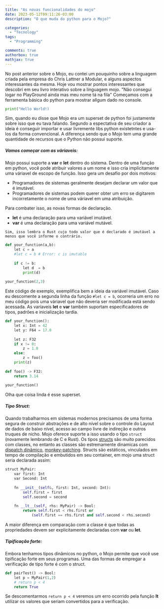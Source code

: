 ```yaml
---
title: "As novas funcionalidades do mojo"
date: 2023-05-12T09:11:26-03:00
description: "O que muda do python para o Mojo?"

categories:
  - "Tecnology"
tags:
  - "Programming"

comments: true
authorbox: true
mathjax: true
---
```


No post anterior sobre o Mojo, eu contei um pouquinho sobre a linguagem criada pela empresa do Chris Lattner a Modular, e alguns aspectos interessantes da mesma. 
Hoje vou mostrar pontos interessantes que descobri em seu livro interativo sobre a linguagem mojo. "Não consegui logar no PlayGround ainda mas meu nome tá na fila"
Começamos com a ferramenta básica do python para mostrar allgum dado no console.

```python
print("Hello World!)
```

Sim, quando eu disse que Mojo era um superset de python foi justamente sobre isso que eu tava falando. Segundo a espectativa de seu criador a ideia é conseguir importar e usar livremente libs python existetntes e usa-los da forma convencional.
A diferença sendo que o Mojo tem uma grande quantidade de recursos que o Python não possui suporte.

##### Vamos começar com as váriaveis:

Mojo possui suporte a **var** e **let** dentro do sistema.
Dentro de uma função em python, você pode atribuir valores a um nome e isso cria implicitamente uma váriavel de escopo de função.
Isso gera um desafio por dois motivos:

- Programadores de sistemas geralmente desejam declarar um valor que é imutável.
- Programadores de sistemas podem querer obter um erro se digitarem incorretamente o nome de uma váriavel em uma atribuição.

Para combater isso, as novas formas de declaração.

- **let** é uma declaração para uma variável imutável.
- **var** é uma declaração para uma variável mutável.

`Sim, isso lembra o Rust cujo todo valor que é declarado é imutável a menos que você informe o contrário.`

```python
def your_function(a,b):
	let c = a 
	#let c = b # Error: c is imutable
	
	if c != b:
		let d  = b
		print(d)
		
your_function(2,3)
```

Este código de exemplo, exemplifica bem a ideia da variável imutável. Caso eu descomente a segunda linha da função `#let c = b`, ocorreria um erro no meu código pois uma váriavel que não deveria ser modificada está sendo acessada.
As varíaveis **let** e **var** também suportam especificadores de tipos, padrões e inicialização tardia.

```python
def your_function():
	let x: Int = 42
	let y: F64 = 17.0
	
	let z: F32
	if x != 0:
		z = 1.0
	else:
		z = foo()
	print(z)
	
def foo() -> F32:
	return 3.14
	
your_function()
```

Olha que coisa linda é  esse superset.

##### Tipo Struct:

Quando trabalharmos em sistemas modernos precisamos de uma forma segura de construir abstrações e de alto nível sobre o controle do Layout de dados de baixo nível, acesso ao campo livre de indireção e outros truques de nicho. Mojo oferece suporte a isso usando o tipo `struct` (novamente lembrando de C e Rust).
Os tipos [structs](https://en.wikipedia.org/wiki/Struct_(C_programming_language)) são muito parecidos com classes, no entanto as classes são estremamente dinamicas com [dispatch dinâmico](https://pt.wikipedia.org/wiki/Liga%C3%A7%C3%A3o_din%C3%A2mica_(programa%C3%A7%C3%A3o_orientada_a_objetos)), [monkey-patching](https://en.wikipedia.org/wiki/Monkey_patch).
Structs são estáticos, vinculados em tempo de compilação e embutidos em seu container, em mojo uma struct seria declarada assim:

```python
struct MyPair:
	var first: Int
	var Second: Int
	
	fn __init__(self&, first: Int, second: Int):
		self.first = first
		self.second = second
		
	fn __lt__(self, rhs: MyPair) -> Bool:
		return self.first < rhs.first or
			(self.first == rhs.first and self.second < rhs.second)
```

A maior diferença em comparação com a classe é que todas as propriedades devem ser explicitamente declaradas com **var** ou **let**.

##### Tipificação forte:

Embora tenhamos tipos dinâmicos no python, o Mojo permite que você use tipificação forte em seus programas.
Uma das formas de empregar a verificação de tipo forte é com o struct.

```python
def pairTest() -> Bool:
	let p = MyPair(1,2)
	# return p < 4
	return True
```

Se descomentarmos `return p < 4` veremos um erro ocorrido pela função __lt__ utilizar os valores que seriam convertidos para a verificação. 
